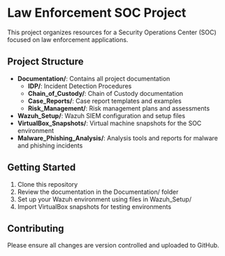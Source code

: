 # Law Enforcement SOC Project

This project organizes resources for a Security Operations Center (SOC) focused on law enforcement applications.

## Project Structure

- **Documentation/**: Contains all project documentation
  - **IDP/**: Incident Detection Procedures
  - **Chain_of_Custody/**: Chain of Custody documentation
  - **Case_Reports/**: Case report templates and examples
  - **Risk_Management/**: Risk management plans and assessments
- **Wazuh_Setup/**: Wazuh SIEM configuration and setup files
- **VirtualBox_Snapshots/**: Virtual machine snapshots for the SOC environment
- **Malware_Phishing_Analysis/**: Analysis tools and reports for malware and phishing incidents

## Getting Started

1. Clone this repository
2. Review the documentation in the Documentation/ folder
3. Set up your Wazuh environment using files in Wazuh_Setup/
4. Import VirtualBox snapshots for testing environments

## Contributing

Please ensure all changes are version controlled and uploaded to GitHub.